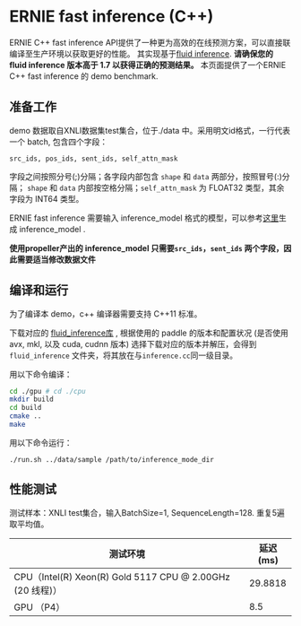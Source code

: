 # ERNIE fast inference (C++)

ERNIE C++ fast inference API提供了一种更为高效的在线预测方案，可以直接联编译至生产环境以获取更好的性能。
其实现基于[fluid inference](https://www.paddlepaddle.org.cn/documentation/docs/zh/develop/advanced_guide/inference_deployment/inference/native_infer.html).
**请确保您的 fluid inference 版本高于 1.7 以获得正确的预测结果。**
本页面提供了一个ERNIE C++ fast inference 的 demo benchmark.

## 准备工作

demo 数据取自XNLI数据集test集合，位于./data 中。采用明文id格式，一行代表一个 batch, 包含四个字段：
```text
src_ids, pos_ids, sent_ids, self_attn_mask
```
字段之间按照分号(;)分隔；各字段内部包含 `shape` 和 `data` 两部分，按照冒号(:)分隔； `shape` 和 `data` 内部按空格分隔；`self_attn_mask` 为 FLOAT32 类型，其余字段为 INT64 类型。

ERNIE fast inference 需要输入 inference\_model 格式的模型，可以参考[这里](../README.zh.md#生成inference_model)生成 inference\_model .

**使用propeller产出的 inference\_model 只需要`src_ids`，`sent_ids` 两个字段，因此需要适当修改数据文件**


## 编译和运行

为了编译本 demo，c++ 编译器需要支持 C++11 标准。

下载对应的 [fluid_inference库](https://www.paddlepaddle.org.cn/documentation/docs/zh/develop/advanced_guide/inference_deployment/inference/build_and_install_lib_cn.html) , 根据使用的 paddle 的版本和配置状况 (是否使用 avx, mkl, 以及 cuda, cudnn 版本) 选择下载对应的版本并解压，会得到 `fluid_inference` 文件夹，将其放在与`inference.cc`同一级目录。

用以下命令编译：
``` bash
cd ./gpu # cd ./cpu
mkdir build
cd build
cmake ..
make
```

用以下命令运行：
```
./run.sh ../data/sample /path/to/inference_mode_dir
```

## 性能测试

测试样本：XNLI test集合，输入BatchSize=1, SequenceLength=128.
重复5遍取平均值。

| 测试环境 | 延迟(ms) |
| ----- | -----    |
| CPU（Intel(R) Xeon(R) Gold 5117 CPU @ 2.00GHz (20 线程)） | 29.8818|
| GPU （P4）  | 8.5 |


